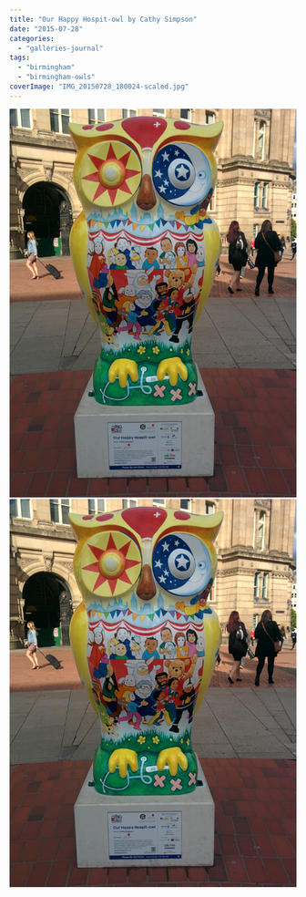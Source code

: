 ```yaml
---
title: "Our Happy Hospit-owl by Cathy Simpson"
date: "2015-07-28"
categories: 
  - "galleries-journal"
tags: 
  - "birmingham"
  - "birmingham-owls"
coverImage: "IMG_20150728_180024-scaled.jpg"
---
```


[![](images/IMG_20150728_180024-scaled.jpg)](images/IMG_20150728_180024-scaled.jpg)
[![](images/IMG_20150728_180024-scaled.jpg)](images/IMG_20150728_180024-scaled.jpg)
